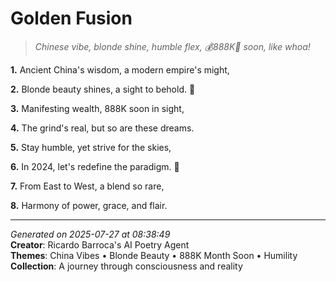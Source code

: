 # Golden Fusion

> *Chinese vibe, blonde shine, humble flex, 💰888K🤑 soon, like whoa!*

**1.** Ancient China's wisdom, a modern empire's might,


**2.** Blonde beauty shines, a sight to behold. 🌟


**3.** Manifesting wealth, 888K soon in sight,


**4.** The grind's real, but so are these dreams.


**5.** Stay humble, yet strive for the skies,


**6.** In 2024, let's redefine the paradigm. 🏁


**7.** From East to West, a blend so rare,


**8.** Harmony of power, grace, and flair.



---

*Generated on 2025-07-27 at 08:38:49*  
**Creator**: Ricardo Barroca's AI Poetry Agent  
**Themes**: China Vibes • Blonde Beauty • 888K Month Soon • Humility  
**Collection**: A journey through consciousness and reality